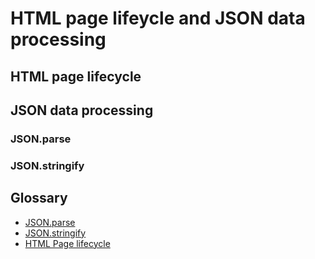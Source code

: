 # HTML page lifeycle and JSON data processing
## HTML page lifecycle

## JSON data processing
### JSON.parse

### JSON.stringify

## Glossary
- [JSON.parse](https://developer.mozilla.org/en-US/docs/Web/JavaScript/Reference/Global_Objects/JSON/parse)
- [JSON.stringify](https://developer.mozilla.org/en-US/docs/Web/JavaScript/Reference/Global_Objects/JSON/stringify)
- [HTML Page lifecycle](https://javascript.info/onload-ondomcontentloaded)